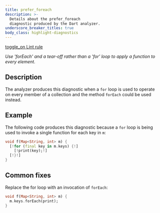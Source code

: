 ```yaml
---
title: prefer_foreach
description: >-
  Details about the prefer_foreach
  diagnostic produced by the Dart analyzer.
underscore_breaker_titles: true
body_class: highlight-diagnostics
---
```


<div class="tags">
  <a class="tag-label"
      href="/tools/linter-rules/prefer_foreach"
      title="Learn about the lint rule that enables this diagnostic."
      aria-label="Learn about the lint rule that enables this diagnostic."
      target="_blank">
    <span class="material-symbols" aria-hidden="true">toggle_on</span>
    <span>Lint rule</span>
  </a>
</div>

_Use 'forEach' and a tear-off rather than a 'for' loop to apply a function to
every element._

## Description

The analyzer produces this diagnostic when a `for` loop is used to operate
on every member of a collection and the method `forEach` could be used
instead.

## Example

The following code produces this diagnostic because a `for` loop is being
used to invoke a single function for each key in `m`:

```dart
void f(Map<String, int> m) {
  [!for (final key in m.keys) {!]
    [!print(key);!]
  [!}!]
}
```

## Common fixes

Replace the for loop with an invocation of `forEach`:

```dart
void f(Map<String, int> m) {
  m.keys.forEach(print);
}
```
